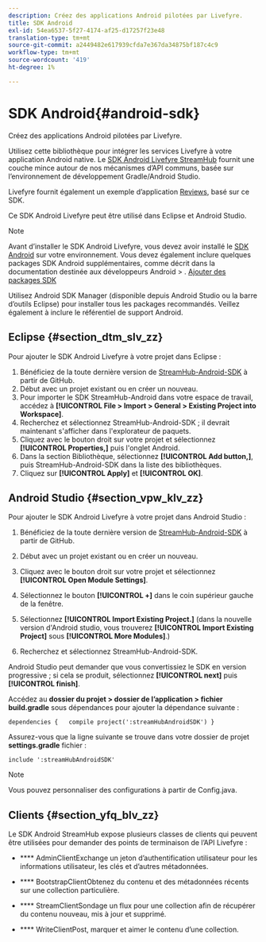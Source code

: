 ```yaml
---
description: Créez des applications Android pilotées par Livefyre.
title: SDK Android
exl-id: 54ea6537-5f27-4174-af25-d17257f23e48
translation-type: tm+mt
source-git-commit: a2449482e617939cfda7e367da34875bf187c4c9
workflow-type: tm+mt
source-wordcount: '419'
ht-degree: 1%

---
```


# SDK Android{#android-sdk}

Créez des applications Android pilotées par Livefyre.

Utilisez cette bibliothèque pour intégrer les services Livefyre à votre application Android native. Le [SDK Android Livefyre StreamHub](https://github.com/Livefyre/StreamHub-Android-SDK) fournit une couche mince autour de nos mécanismes d’API communs, basée sur l’environnement de développement Gradle/Android Studio.

Livefyre fournit également un exemple d’application [Reviews](https://github.com/Livefyre/StreamHub-iOS-Reviews-App), basé sur ce SDK.

Ce SDK Android Livefyre peut être utilisé dans Eclipse et Android Studio.

>[!NOTE]
>
>Avant d’installer le SDK Android Livefyre, vous devez avoir installé le [SDK Android](https://developer.android.com/sdk/index.html) sur votre environnement. Vous devez également inclure quelques packages SDK Android supplémentaires, comme décrit dans la documentation destinée aux développeurs Android > .
>[Ajouter des packages SDK](https://developer.android.com/sdk/installing/adding-packages.html)

Utilisez Android SDK Manager (disponible depuis Android Studio ou la barre d’outils Eclipse) pour installer tous les packages recommandés. Veillez également à inclure le référentiel de support Android.

## Eclipse {#section_dtm_slv_zz}

Pour ajouter le SDK Android Livefyre à votre projet dans Eclipse :

1. Bénéficiez de la toute dernière version de [StreamHub-Android-SDK](https://github.com/Livefyre/StreamHub-Android-SDK) à partir de GitHub.
1. Début avec un projet existant ou en créer un nouveau.
1. Pour importer le SDK StreamHub-Android dans votre espace de travail, accédez à **[!UICONTROL File > Import > General > Existing Project into Workspace]**.
1. Recherchez et sélectionnez StreamHub-Android-SDK ; il devrait maintenant s&#39;afficher dans l&#39;explorateur de paquets.
1. Cliquez avec le bouton droit sur votre projet et sélectionnez **[!UICONTROL Properties,]** puis l&#39;onglet Android.
1. Dans la section Bibliothèque, sélectionnez **[!UICONTROL Add button,]**, puis StreamHub-Android-SDK dans la liste des bibliothèques.
1. Cliquez sur **[!UICONTROL Apply]** et **[!UICONTROL OK]**.

## Android Studio {#section_vpw_klv_zz}

Pour ajouter le SDK Android Livefyre à votre projet dans Android Studio :

1. Bénéficiez de la toute dernière version de [StreamHub-Android-SDK](https://github.com/Livefyre/StreamHub-Android-SDK) à partir de GitHub.
1. Début avec un projet existant ou en créer un nouveau.
1. Cliquez avec le bouton droit sur votre projet et sélectionnez **[!UICONTROL Open Module Settings]**.
1. Sélectionnez le bouton **[!UICONTROL +]** dans le coin supérieur gauche de la fenêtre.
1. Sélectionnez **[!UICONTROL Import Existing Project.]** (dans la nouvelle version d&#39;Android studio, vous trouverez **[!UICONTROL Import Existing Project]** sous **[!UICONTROL More Modules]**.)

1. Recherchez et sélectionnez StreamHub-Android-SDK.

Android Studio peut demander que vous convertissiez le SDK en version progressive ; si cela se produit, sélectionnez **[!UICONTROL next]** puis **[!UICONTROL finish]**.

Accédez au **dossier du projet > dossier de l’application > fichier build.gradle** sous dépendances pour ajouter la dépendance suivante :

```
dependencies {   compile project(':streamHubAndroidSDK') } 
```

Assurez-vous que la ligne suivante se trouve dans votre dossier de projet **settings.gradle** fichier :

```
include ':streamHubAndroidSDK' 
```

>[!NOTE]
>
>Vous pouvez personnaliser des configurations à partir de Config.java.

## Clients {#section_yfq_blv_zz}

Le SDK Android StreamHub expose plusieurs classes de clients qui peuvent être utilisées pour demander des points de terminaison de l’API Livefyre :

* **** AdminClientExchange un jeton d’authentification utilisateur pour les informations utilisateur, les clés et d’autres métadonnées.

* **** BootstrapClientObtenez du contenu et des métadonnées récents sur une collection particulière.

* **** StreamClientSondage un flux pour une collection afin de récupérer du contenu nouveau, mis à jour et supprimé.

* **** WriteClientPost, marquer et aimer le contenu d’une collection.
